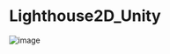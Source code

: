 # Lighthouse2D_Unity
![image](https://user-images.githubusercontent.com/75648932/163574764-335d9c9f-edef-43a4-a228-20b427186512.png)
